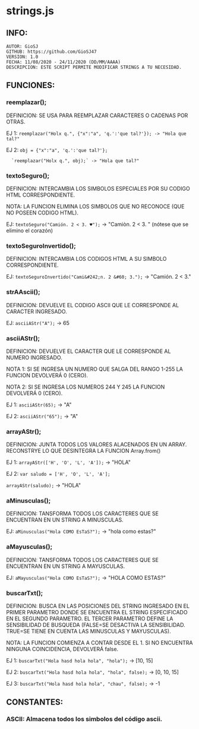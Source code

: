 # strings.js
## 	INFO:
	AUTOR: GioSJ
	GITHUB: https://github.com/GioSJ47
	VERSION: 1.0
	FECHA: 11/08/2020 - 24/11/2020 (DD/MM/AAAA)
	DESCRIPCION: ESTE SCRIPT PERMITE MODIFICAR STRINGS A TU NECESIDAD.
	
## FUNCIONES:
### reemplazar();
DEFINICION: SE USA PARA REEMPLAZAR CARACTERES O CADENAS POR OTRAS.

EJ 1: ```reemplazar("Holx q.", {"x":"a", 'q.':'que tal?'}); -> "Hola que tal?"```

EJ 2: `obj = {"x":"a", 'q.':'que tal?'};`

      `reemplazar("Holx q.", obj);` -> "Hola que tal?"
	
### textoSeguro();
DEFINICION: INTERCAMBIA LOS SIMBOLOS ESPECIALES POR SU CODIGO HTML CORRESPONDIENTE.

NOTA: LA FUNCION ELIMINA LOS SIMBOLOS QUE NO RECONOCE (QUE NO POSEEN CODIGO HTML).

EJ: `textoSeguro("Camión. 2 < 3. ♥");` -> "Cami&#242;n. 2 &#60; 3. "   (nótese que se elimino el corazón)

### textoSeguroInvertido();
DEFINICION: INTERCAMBIA LOS CODIGOS HTML A SU SIMBOLO CORRESPONDIENTE.

EJ: `textoSeguroInvertido("Cami&#242;n. 2 &#60; 3.");` -> "Camión. 2 < 3."

### strAAscii();
DEFINICION: DEVUELVE EL CODIGO ASCII QUE LE CORRESPONDE AL CARACTER INGRESADO.

EJ: `asciiAStr("A");` -> 65

### asciiAStr();
DEFINICION: DEVUELVE EL CARACTER QUE LE CORRESPONDE AL NUMERO INGRESADO.

NOTA 1: SI SE INGRESA UN NUMERO QUE SALGA DEL RANGO 1-255 LA FUNCION DEVOLVERÁ 0 (CERO).

NOTA 2: SI SE INGRESA LOS NUMEROS 244 Y 245 LA FUNCION DEVOLVERÁ 0 (CERO).

EJ 1: `asciiAStr(65);` -> "A"

EJ 2: `asciiAStr("65");` -> "A"

### arrayAStr();
DEFINICION: JUNTA TODOS LOS VALORES ALACENADOS EN UN ARRAY. RECONSTRYE LO QUE DESINTEGRA LA FUNCION Array.from()

EJ 1: `arrayAStr(['H', 'O', 'L', 'A']);` -> "HOLA"

EJ 2: `var saludo = ['H', 'O', 'L', 'A'];`

`arrayAStr(saludo);` -> "HOLA"

### aMinusculas();
DEFINICION: TANSFORMA TODOS LOS CARACTERES QUE SE ENCUENTRAN EN UN STRING A MINUSCULAS.

EJ: `aMinusculas("Hola COMO EsTaS?");` -> "hola como estas?"

### aMayusculas();
DEFINICION: TANSFORMA TODOS LOS CARACTERES QUE SE ENCUENTRAN EN UN STRING A MAYUSCULAS.

EJ: `aMayusculas("Hola COMO EsTaS?");` -> "HOLA COMO ESTAS?"

### buscarTxt();
DEFINICION: BUSCA EN LAS POSICIONES DEL STRING INGRESADO EN EL PRIMER PARAMETRO DONDE SE ENCUENTRA EL STRING ESPECIFICADO EN EL SEGUNDO PARAMETRO. EL TERCER PARAMETRO DEFINE LA SENSIBILIDAD DE BUSQUEDA (FALSE=SE DESACTIVA LA SENSIBILIDAD. TRUE=SE TIENE EN CUENTA LAS MINUSCULAS Y MAYUSCULAS).

NOTA: LA FUNCION COMIENZA A CONTAR DESDE EL 1. SI NO ENCUENTRA NINGUNA COINCIDENCIA, DEVOLVERÁ false.

EJ 1: `buscarTxt("Hola hasd hola hola", "hola");`        -> [10, 15]

EJ 2: `buscarTxt("Hola hasd hola hola", "hola", false);` -> [0, 10, 15]

EJ 3: `buscarTxt("Hola hasd hola hola", "chau", false);` -> -1
		
## CONSTANTES:
### ASCII: Almacena todos los simbolos del código ascii.
